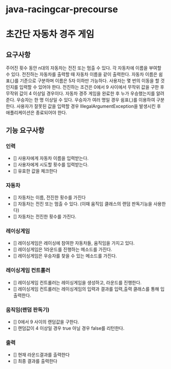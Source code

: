 # java-racingcar-precourse
# 초간단 자동차 경주 게임

## 요구사항
주어진 횟수 동안 n대의 자동차는 전진 또는 멈출 수 있다.
각 자동차에 이름을 부여할 수 있다. 전진하는 자동차를 출력할 때 자동차 이름을 같이 출력한다.
자동차 이름은 쉼표(,)를 기준으로 구분하며 이름은 5자 이하만 가능하다.
사용자는 몇 번의 이동을 할 것인지를 입력할 수 있어야 한다.
전진하는 조건은 0에서 9 사이에서 무작위 값을 구한 후 무작위 값이 4 이상일 경우이다.
자동차 경주 게임을 완료한 후 누가 우승했는지를 알려준다. 우승자는 한 명 이상일 수 있다.
우승자가 여러 명일 경우 쉼표(,)를 이용하여 구분한다.
사용자가 잘못된 값을 입력할 경우 IllegalArgumentException을 발생시킨 후 애플리케이션은 종료되어야 한다.

## 기능 요구사항

### 인력
- [] 사용자에게 자동차 이름을 입력받는다.
- [] 사용자에게 시도할 횟수를 입력받는다.
- [] 유효한 값을 체크한다
### 자동차
- [] 자동차는 이름, 전진한 횟수를 가진다
- [] 자동차는 전진 또는 멈출 수 있다. (이때 움직임 클래스의 랜덤 판독기능을 사용한다)
- [] 자동차는 전진한 횟수를 가진다.
### 레이싱게임
- [] 레이싱게임은 레이싱에 참여한 자동차들, 움직임을 가지고 있다.
- [] 레이싱게임은 1라운드를 진행하는 메소드를 가진다.
- [] 레이싱게임은 우승자를 찾을 수 있는 메소드를 가진다.
### 레이싱게임 컨트롤러
- [] 레이싱게임 컨트롤러는 레이싱게임을 생성하고, 라운드를 진행한다.
- [] 레이싱게임 컨트롤러는 레이싱게임의 입력과 결과를 입력,출력 클래스를 통해 입출력한다.
### 움직임(랜덤 판독기)
- [] 0에서 9 사이의 랜덤값을 구한다.
- [] 랜덤값이 4 이상일 경우 true 아닐 경우 false를 리턴한다.
### 출력
- [] 현재 라운드결과를 출력한다
- [] 최종 결과를 출력한다